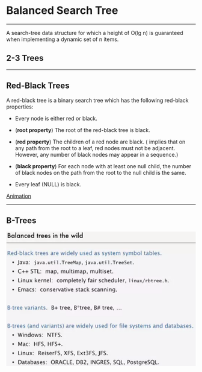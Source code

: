 # Balanced Search Tree
---

A search-tree data structure for which a height of O(lg n) is guaranteed when implementing a dynamic set of n items. 

## 2-3 Trees

---

## Red-Black Trees

A red-black tree is a binary search tree which has the following red-black properties:

- Every node is either red or black.

- (**root property**) The root of the red-black tree is black.

- (**red property**) The children of a red node are black. ( implies that on any path from the root to a leaf, red nodes must not be adjacent. 
However, any number of black nodes may appear in a sequence.)

- (**black property**) For each node with at least one null child, the number of black nodes on the path from the root to the null child is the same.


- Every leaf (NULL) is black.


[Animation](https://www.cs.usfca.edu/~galles/visualization/RedBlack.html)


---

## B-Trees

![B-Trees](./_image/B-Trees.png)